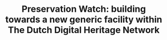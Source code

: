 ---
abstract: null
creators:
- van Zwol, Tamara  (Coordinator Preservation Watch for The Dutch Digital Heritage
  Network
date: null
document_url: https://services.phaidra.univie.ac.at/api/object/o:1424693/download
grand_parent: iPRES
institutions:
- NDE) at The Netherlands Institute for Sound And Vision
keywords: []
landing_page_url: https://phaidra.univie.ac.at/o:1424693
language: eng
layout: publication
license: All rights reserved
notes_url: null
parent: iPRES 2021
presentation_url: null
publication_type: lightning talk
size: 586349
source_name: iPRES
title: 'Preservation Watch: building towards a new generic facility within The Dutch
  Digital Heritage Network'
year: 2021
---